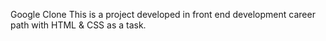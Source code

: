 Google Clone
This is a project developed in front end development career path with HTML & CSS as a task.
